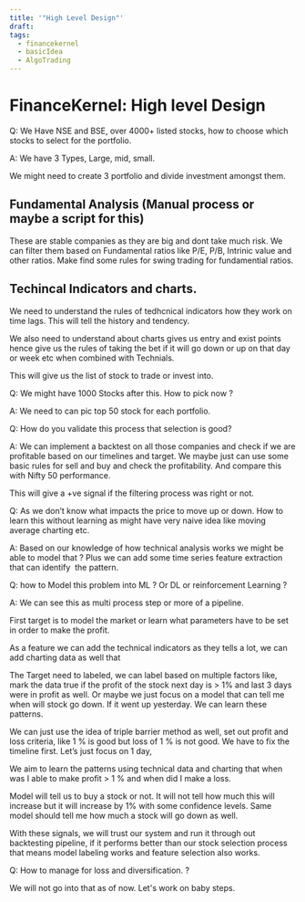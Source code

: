 ```yaml
---
title: '"High Level Design"'
draft: 
tags:
  - financekernel
  - basicIdea
  - AlgoTrading
---
```



# **FinanceKernel: High level Design** 

  

Q: We Have NSE and BSE, over 4000+ listed stocks, how to choose which stocks to select for the portfolio. 

A: We have 3 Types, Large, mid, small. 


We might need to create 3 portfolio and divide investment amongst them.

## Fundamental Analysis (Manual process or maybe a script for this)

  

These are stable companies as they are big and dont take much risk. We can filter them based on Fundamental ratios like P/E, P/B, Intrinic value and other ratios. Make find some rules for swing trading for fundamential ratios. 

## Techincal Indicators and charts. 


We need to understand the rules of tedhcnical indicators how they work on time lags. This will tell the history and tendency. 

We also need to understand about charts gives us entry and exist points hence give us the rules of taking the bet if it will go down or up on that day or week etc when combined with Technials.  
  
This will give us the list of stock to trade or invest into.  

  

Q: We might have 1000 Stocks after this. How to pick now ? 


A: We need to can pic top 50 stock for each portfolio.



Q: How do you validate this process that selection is good?

  

A: We can implement a backtest on all those companies and check if we are profitable based on our timelines and target. We maybe just can use some basic rules for sell and buy and check the profitability. And compare this with Nifty 50 performance.  


This will give a +ve signal if the filtering process was right or not.


Q: As we don’t know what impacts the price to move up or down. How to learn this without learning as might have very naive idea like moving average charting etc. 

  

A: Based on our knowledge of how technical analysis works we might be able to model that ? Plus we can add some time series feature extraction that can identify  the pattern. 


Q: how to Model this problem into ML ? Or DL or reinforcement Learning ? 


A: We can see this as multi process step or more of a pipeline. 

  

First target is to model the market or learn what parameters have to be set in order to make the profit. 
  

As a feature we can add the technical indicators as they tells a lot, we can add charting data as well that

The Target need to labeled, we can label based on multiple factors like, mark the data true if the profit of the stock next day is > 1% and last 3 days were in profit as well. Or maybe we just focus on a model that can tell me when will stock go down. If it went up yesterday. We can learn these patterns. 

  

We can just use the idea of triple barrier method as well, set out profit and loss criteria, like 1 % is good but loss of 1 % is not good. We have to fix the timeline first. Let’s just focus on 1 day, 

  

We aim to learn the patterns using technical data and charting that when was I able to make profit > 1 % and when did I make a loss. 

  

Model will tell us to buy a stock or not. It will not tell how much this will increase but it will increase by 1% with some confidence levels. Same model should tell me how much a stock will go down as well. 

  

With these signals, we will trust our system and run it through out backtesting pipeline, if it performs better than our stock selection process that means model labeling works and feature selection also works. 

  

Q: How to manage for loss and diversification. ? 

  

We will not go into that as of now. Let's work on baby steps.